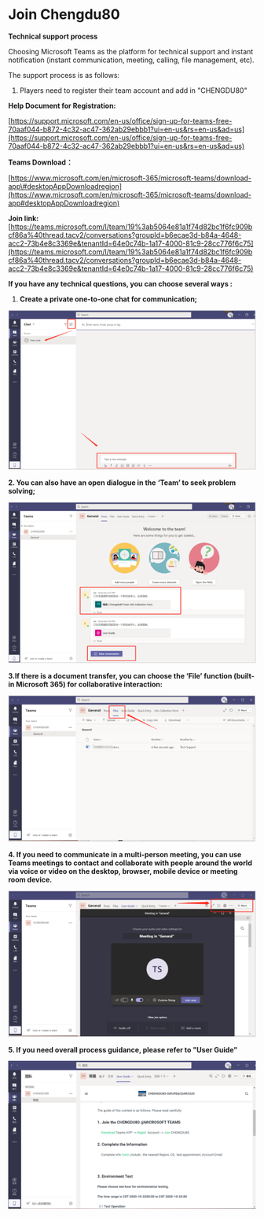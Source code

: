 # Join Chengdu80

**Technical support process**

Choosing Microsoft Teams as the platform for technical support and instant notification \(instant communication, meeting, calling, file management, etc\).

The support process is as follows:

1. Players need to register their team account and add in "CHENGDU80"

 **Help Document for Registration:**

[https://support.microsoft.com/en-us/office/sign-up-for-teams-free-70aaf044-b872-4c32-ac47-362ab29ebbb1?ui=en-us&rs=en-us&ad=us](https://support.microsoft.com/en-us/office/sign-up-for-teams-free-70aaf044-b872-4c32-ac47-362ab29ebbb1?ui=en-us&rs=en-us&ad=us)

**Teams Download：**

[https://www.microsoft.com/en/microsoft-365/microsoft-teams/download-app\#desktopAppDownloadregion](https://www.microsoft.com/en/microsoft-365/microsoft-teams/download-app#desktopAppDownloadregion)

**Join link:** [https://teams.microsoft.com/l/team/19%3ab5064e81a1f74d82bc1f6fc909bcf86a%40thread.tacv2/conversations?groupId=b6ecae3d-b84a-4648-acc2-73b4e8c3369e&tenantId=64e0c74b-1a17-4000-81c9-28cc776f6c75](https://teams.microsoft.com/l/team/19%3ab5064e81a1f74d82bc1f6fc909bcf86a%40thread.tacv2/conversations?groupId=b6ecae3d-b84a-4648-acc2-73b4e8c3369e&tenantId=64e0c74b-1a17-4000-81c9-28cc776f6c75)

**If you have any technical questions, you can choose several ways :**

1.  **Create a private one-to-one chat for communication;**

![](../.gitbook/assets/image%20%2887%29.png)

**2. You can also have an open dialogue in the** **‘Team’ to seek problem solving;**

![](../.gitbook/assets/image%20%2892%29.png)



**3.If there is a document transfer, you can choose the ‘File’ function \(built-in Microsoft 365\) for collaborative interaction:**

![](../.gitbook/assets/image%20%2888%29.png)

**4. If you need to communicate in a multi-person meeting, you can use Teams meetings to contact and collaborate with people around the world via voice or video on the desktop, browser, mobile device or meeting room device.**

![](../.gitbook/assets/image%20%2889%29.png)

**5. If you need overall process guidance, please refer to "User Guide"**

![](../.gitbook/assets/image%20%2890%29.png)

